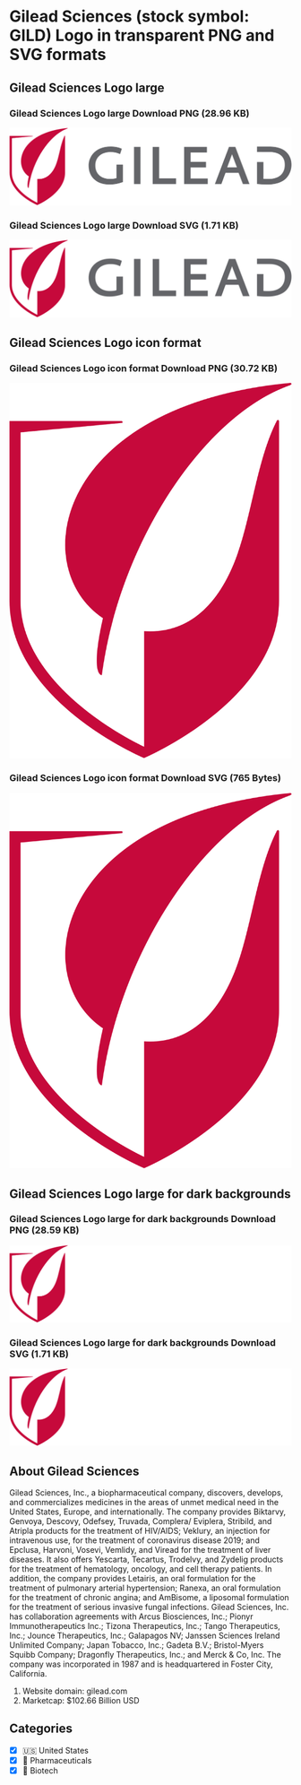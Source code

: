# Gilead Sciences (stock symbol: GILD) Logo in transparent PNG and SVG formats

## Gilead Sciences Logo large

### Gilead Sciences Logo large Download PNG (28.96 KB)

![Gilead Sciences Logo large Download PNG (28.96 KB)](/img/orig/GILD_BIG-417389a4.png)

### Gilead Sciences Logo large Download SVG (1.71 KB)

![Gilead Sciences Logo large Download SVG (1.71 KB)](/img/orig/GILD_BIG-a378c83b.svg)

## Gilead Sciences Logo icon format

### Gilead Sciences Logo icon format Download PNG (30.72 KB)

![Gilead Sciences Logo icon format Download PNG (30.72 KB)](/img/orig/GILD-3c480bbb.png)

### Gilead Sciences Logo icon format Download SVG (765 Bytes)

![Gilead Sciences Logo icon format Download SVG (765 Bytes)](/img/orig/GILD-f35372c3.svg)

## Gilead Sciences Logo large for dark backgrounds

### Gilead Sciences Logo large for dark backgrounds Download PNG (28.59 KB)

![Gilead Sciences Logo large for dark backgrounds Download PNG (28.59 KB)](/img/orig/GILD_BIG.D-38e26f65.png)

### Gilead Sciences Logo large for dark backgrounds Download SVG (1.71 KB)

![Gilead Sciences Logo large for dark backgrounds Download SVG (1.71 KB)](/img/orig/GILD_BIG.D-1815d4ef.svg)

## About Gilead Sciences

Gilead Sciences, Inc., a biopharmaceutical company, discovers, develops, and commercializes medicines in the areas of unmet medical need in the United States, Europe, and internationally. The company provides Biktarvy, Genvoya, Descovy, Odefsey, Truvada, Complera/ Eviplera, Stribild, and Atripla products for the treatment of HIV/AIDS; Veklury, an injection for intravenous use, for the treatment of coronavirus disease 2019; and Epclusa, Harvoni, Vosevi, Vemlidy, and Viread for the treatment of liver diseases. It also offers Yescarta, Tecartus, Trodelvy, and Zydelig products for the treatment of hematology, oncology, and cell therapy patients. In addition, the company provides Letairis, an oral formulation for the treatment of pulmonary arterial hypertension; Ranexa, an oral formulation for the treatment of chronic angina; and AmBisome, a liposomal formulation for the treatment of serious invasive fungal infections. Gilead Sciences, Inc. has collaboration agreements with Arcus Biosciences, Inc.; Pionyr Immunotherapeutics Inc.; Tizona Therapeutics, Inc.; Tango Therapeutics, Inc.; Jounce Therapeutics, Inc.; Galapagos NV; Janssen Sciences Ireland Unlimited Company; Japan Tobacco, Inc.; Gadeta B.V.; Bristol-Myers Squibb Company; Dragonfly Therapeutics, Inc.; and Merck & Co, Inc. The company was incorporated in 1987 and is headquartered in Foster City, California.

1. Website domain: gilead.com
2. Marketcap: $102.66 Billion USD


## Categories
- [x] 🇺🇸 United States
- [x] 💊 Pharmaceuticals
- [x] 🧬 Biotech
